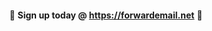 <div align="center">
  <p><a href="https://forwardemail.net"><img src="https://raw.githubusercontent.com/forwardemail/forwardemail.net/master/assets/img/emails/domain-onboard.gif" alt="" /></a></p>
  <p>🚀 <strong>Sign up today @ <a href="https://forwardemail.net">https://forwardemail.net</a></strong> 🚀</p>
</div>

